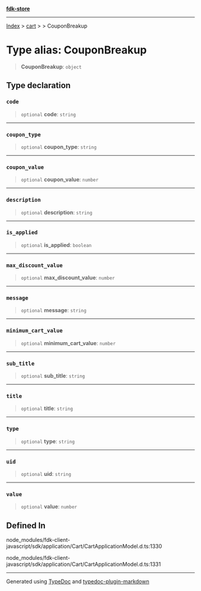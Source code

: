 [**fdk-store**](../../../README.md)
***

[Index](../../../API.md) > [cart](../../README.md) > [<internal>](../README.md) > CouponBreakup

# Type alias: CouponBreakup

> **CouponBreakup**: `object`

## Type declaration

### `code`

> `optional` **code**: `string`

***

### `coupon_type`

> `optional` **coupon\_type**: `string`

***

### `coupon_value`

> `optional` **coupon\_value**: `number`

***

### `description`

> `optional` **description**: `string`

***

### `is_applied`

> `optional` **is\_applied**: `boolean`

***

### `max_discount_value`

> `optional` **max\_discount\_value**: `number`

***

### `message`

> `optional` **message**: `string`

***

### `minimum_cart_value`

> `optional` **minimum\_cart\_value**: `number`

***

### `sub_title`

> `optional` **sub\_title**: `string`

***

### `title`

> `optional` **title**: `string`

***

### `type`

> `optional` **type**: `string`

***

### `uid`

> `optional` **uid**: `string`

***

### `value`

> `optional` **value**: `number`

## Defined In

node\_modules/fdk-client-javascript/sdk/application/Cart/CartApplicationModel.d.ts:1330

node\_modules/fdk-client-javascript/sdk/application/Cart/CartApplicationModel.d.ts:1331

***
Generated using [TypeDoc](https://typedoc.org/) and [typedoc-plugin-markdown](https://www.npmjs.com/package/typedoc-plugin-markdown)
